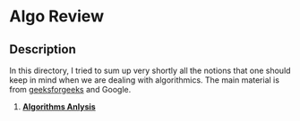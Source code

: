 # Algo Review
## Description
In this directory, I tried to sum up very shortly all the notions that one should keep in mind when we are dealing with algorithmics. The main material is from [geeksforgeeks](https://www.geeksforgeeks.org) and Google.

1. **[Algorithms Anlysis](https://github.com/WalidHadri-Iron/DSA/blob/main/Algo_Review/Algorithms%20analysis.md)**
